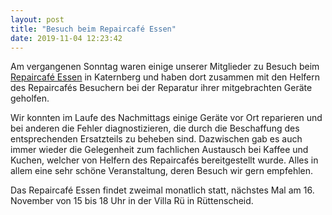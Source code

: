 ```yaml
---
layout: post
title: "Besuch beim Repaircafé Essen"
date: 2019-11-04 12:23:42
---
```

Am vergangenen Sonntag waren einige unserer Mitglieder zu Besuch beim [Repaircafé Essen](https://transitiontown-essen.de/gruppen/repaircafe-essen/) in Katernberg und haben dort zusammen mit den Helfern des Repaircafés Besuchern bei der Reparatur ihrer mitgebrachten Geräte geholfen. 

Wir konnten im Laufe des Nachmittags einige Geräte vor Ort reparieren und bei anderen die Fehler diagnostizieren, die durch die Beschaffung des entsprechenden Ersatzteils zu beheben sind. Dazwischen gab es auch immer wieder die Gelegenheit zum fachlichen Austausch bei Kaffee und Kuchen, welcher von Helfern des Repaircafés bereitgestellt wurde. Alles in allem eine sehr schöne Veranstaltung, deren Besuch wir gern empfehlen.

Das Repaircafé Essen findet zweimal monatlich statt, nächstes Mal am 16. November von 15 bis 18 Uhr in der Villa Rü in Rüttenscheid.
